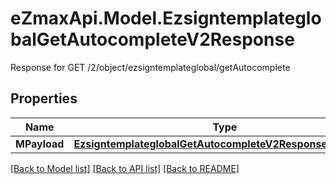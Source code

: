 # eZmaxApi.Model.EzsigntemplateglobalGetAutocompleteV2Response
Response for GET /2/object/ezsigntemplateglobal/getAutocomplete

## Properties

Name | Type | Description | Notes
------------ | ------------- | ------------- | -------------
**MPayload** | [**EzsigntemplateglobalGetAutocompleteV2ResponseMPayload**](EzsigntemplateglobalGetAutocompleteV2ResponseMPayload.md) |  | 

[[Back to Model list]](../README.md#documentation-for-models) [[Back to API list]](../README.md#documentation-for-api-endpoints) [[Back to README]](../README.md)

